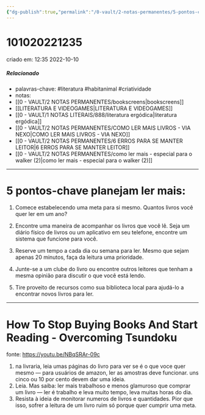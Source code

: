 ```yaml
---
{"dg-publish":true,"permalink":"/0-vault/2-notas-permanentes/5-pontos-chave-para-aquele-que-planejam-ler-mais/","tags":["permanente","literatura","habitanimal","criatividade"],"dgHomeLink":true,"dgShowLocalGraph":true,"dgShowFileTree":true,"dgEnableSearch":true}
---
```


# 101020221235
criado em: 12:35 2022-10-10

##### Relacionado
- palavras-chave: #literatura #habitanimal #criatividade 
- notas:
- [[0 - VAULT/2 NOTAS PERMANENTES/bookscreens\|bookscreens]]
- [[LITERATURA E VIDEOGAMES\|LITERATURA E VIDEOGAMES]]
- [[0 - VAULT/1 NOTAS LITERAIS/888/literatura ergódica\|literatura ergódica]]
- [[0 - VAULT/2 NOTAS PERMANENTES/COMO LER MAIS LIVROS - VIA NEXO\|COMO LER MAIS LIVROS - VIA NEXO]]
- [[0 - VAULT/2 NOTAS PERMANENTES/6 ERROS PARA SE MANTER LEITOR\|6 ERROS PARA SE MANTER LEITOR]]
- [[0 - VAULT/2 NOTAS PERMANENTES/como ler mais - especial para o walker (2)\|como ler mais - especial para o walker (2)]]

---
# 5 pontos-chave planejam ler mais:  
  
1. Comece estabelecendo uma meta para si mesmo. Quantos livros você quer ler em um ano?  
  
2. Encontre uma maneira de acompanhar os livros que você lê. Seja um diário físico de livros ou um aplicativo em seu telefone, encontre um sistema que funcione para você.  
  
3. Reserve um tempo a cada dia ou semana para ler. Mesmo que sejam apenas 20 minutos, faça da leitura uma prioridade.  
  
4. Junte-se a um clube do livro ou encontre outros leitores que tenham a mesma opinião para discutir o que você está lendo.  
  
5. Tire proveito de recursos como sua biblioteca local para ajudá-lo a encontrar novos livros para ler.  

---
# How To Stop Buying Books And Start Reading - Overcoming Tsundoku
fonte: https://youtu.be/NBqSRAr-09c

1. na livraria, leia umas páginas do livro para ver se é o que voce quer mesmo — para usuários de amazon, ler as amostras deve funcionar. uns cinco ou 10 por cento devem dar uma ideia.
2. Leia. Mas saiba: ler mais trabalhoso e menos glamuroso que comprar um livro — ler é trabalho e leva muito tempo, leva muitas horas do dia. 
3. Resista à ideia de monitorar numeros de livros e quantidades. Pior que isso, sofrer a leitura de um livro ruim só porque quer cumprir uma meta.